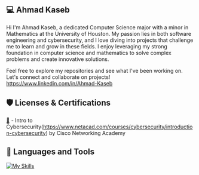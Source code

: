 💻 Ahmad Kaseb
-
Hi I'm Ahmad Kaseb, a dedicated Computer Science major with a minor in Mathematics at the University of Houston. My passion lies in both software engineering and cybersecurity, and I love diving into projects that challenge me to learn and grow in these fields. I enjoy leveraging my strong foundation in computer science and mathematics to solve complex problems and create innovative solutions.

Feel free to explore my repositories and see what I've been working on. Let's connect and collaborate on projects! https://www.linkedin.com/in/Ahmad-Kaseb

🛡️ Licenses & Certifications
-
[🏅](https://www.credly.com/badges/dc61a826-cc92-45d5-a97b-2850ad8878d7/public_url) - Intro to Cybersecurity(https://www.netacad.com/courses/cybersecurity/introduction-cybersecurity) by Cisco Networking Academy

🎒 Languages and Tools
--
[![My Skills](https://skillicons.dev/icons?i=cpp,py,vscode,github)](https://skillicons.dev)
